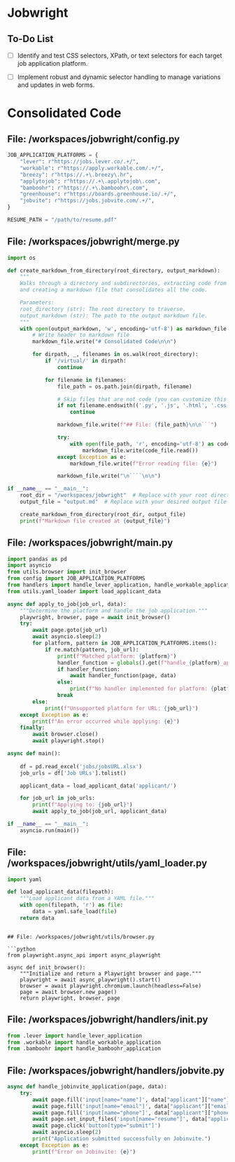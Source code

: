 # Jobwright


## To-Do List

- [ ] Identify and test CSS selectors, XPath, or text selectors for each target job application platform.
- [ ] Implement robust and dynamic selector handling to manage variations and updates in web forms.



# Consolidated Code

## File: /workspaces/jobwright/config.py

```python
JOB_APPLICATION_PLATFORMS = {
    "lever": r"https://jobs.lever.co/.+/",
    "workable": r"https://apply.workable.com/.+/",
    "breezy": r"https://.+\.breezy\.hr",
    "applytojob": r"https://.+\.applytojob\.com",
    "bamboohr": r"https://.+\.bamboohr\.com",
    "greenhouse": r"https://boards.greenhouse.io/.+/",
    "jobvite": r"https://jobs.jobvite.com/.+/",
}

RESUME_PATH = "/path/to/resume.pdf"
````

## File: /workspaces/jobwright/merge.py

```python
import os

def create_markdown_from_directory(root_directory, output_markdown):
    """
    Walks through a directory and subdirectories, extracting code from all files
    and creating a markdown file that consolidates all the code.

    Parameters:
    root_directory (str): The root directory to traverse.
    output_markdown (str): The path to the output markdown file.
    """
    with open(output_markdown, 'w', encoding='utf-8') as markdown_file:
        # Write header to markdown file
        markdown_file.write("# Consolidated Code\n\n")

        for dirpath, _, filenames in os.walk(root_directory):
            if '/virtual/' in dirpath:
                continue

            for filename in filenames:
                file_path = os.path.join(dirpath, filename)

                # Skip files that are not code (you can customize this filter)
                if not filename.endswith(('.py', '.js', '.html', '.css', '.java', '.cpp', '.txt')):
                    continue

                markdown_file.write(f"## File: {file_path}\n\n```")

                try:
                    with open(file_path, 'r', encoding='utf-8') as code_file:
                        markdown_file.write(code_file.read())
                except Exception as e:
                    markdown_file.write(f"Error reading file: {e}")

                markdown_file.write("\n````\n\n")

if __name__ == "__main__":
    root_dir = "/workspaces/jobwright"  # Replace with your root directory path
    output_file = "output.md"  # Replace with your desired output file path

    create_markdown_from_directory(root_dir, output_file)
    print(f"Markdown file created at {output_file}")

````

## File: /workspaces/jobwright/main.py

```python
import pandas as pd
import asyncio
from utils.browser import init_browser
from config import JOB_APPLICATION_PLATFORMS
from handlers import handle_lever_application, handle_workable_application, handle_bamboohr_application  # and others
from utils.yaml_loader import load_applicant_data

async def apply_to_job(job_url, data):
    """Determine the platform and handle the job application."""
    playwright, browser, page = await init_browser()
    try:
        await page.goto(job_url)
        await asyncio.sleep(2)  
        for platform, pattern in JOB_APPLICATION_PLATFORMS.items():
            if re.match(pattern, job_url):
                print(f"Matched platform: {platform}")
                handler_function = globals().get(f"handle_{platform}_application")
                if handler_function:
                    await handler_function(page, data)
                else:
                    print(f"No handler implemented for platform: {platform}")
                break
        else:
            print(f"Unsupported platform for URL: {job_url}")
    except Exception as e:
        print(f"An error occurred while applying: {e}")
    finally:
        await browser.close()
        await playwright.stop()

async def main():
    
    df = pd.read_excel('jobs/jobsURL.xlsx') 
    job_urls = df['Job URLs'].tolist()

    applicant_data = load_applicant_data('applicant/') 

    for job_url in job_urls:
        print(f"Applying to: {job_url}")
        await apply_to_job(job_url, applicant_data)

if __name__ == "__main__":
    asyncio.run(main())

````

## File: /workspaces/jobwright/utils/yaml_loader.py

```python
import yaml

def load_applicant_data(filepath):
    """Load applicant data from a YAML file."""
    with open(filepath, 'r') as file:
        data = yaml.safe_load(file)
    return data

````
````

## File: /workspaces/jobwright/utils/browser.py

```python
from playwright.async_api import async_playwright

async def init_browser():
    """Initialize and return a Playwright browser and page."""
    playwright = await async_playwright().start()
    browser = await playwright.chromium.launch(headless=False)
    page = await browser.new_page()
    return playwright, browser, page

````

## File: /workspaces/jobwright/handlers/__init__.py

```python
from .lever import handle_lever_application
from .workable import handle_workable_application
from .bamboohr import handle_bamboohr_application


````

## File: /workspaces/jobwright/handlers/jobvite.py

```python
async def handle_jobinvite_application(page, data):
    try:
        await page.fill('input[name="name"]', data["applicant"]["name"])
        await page.fill('input[name="email"]', data["applicant"]["email"])
        await page.fill('input[name="phone"]', data["applicant"]["phone"])
        await page.set_input_files('input[name="resume"]', data["applicant"]["resume_path"])
        await page.click('button[type="submit"]')
        await asyncio.sleep(2)
        print("Application submitted successfully on Jobinvite.")
    except Exception as e:
        print(f"Error on Jobinvite: {e}")

````


